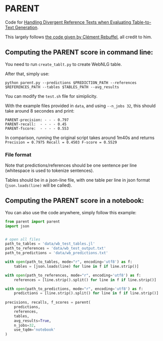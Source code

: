 # PARENT

Code for [Handling Divergent Reference Texts when Evaluating Table-to-Text Generation](https://arxiv.org/abs/1906.01081).

This largely follows [the code given by Clément Rebuffel](https://github.com/KaijuML/parent), all credit to him.

## Computing the PARENT score in command line:

You need to run `create_tablt.py` to create WebNLG table.

After that, simply use:

```python parent.py --predictions $PREDICTION_PATH --references $REFERENCES_PATH --tables $TABLES_PATH --avg_results```

You can modify the `test.sh` file for simiplicity.

With the example files provided in `data`, and using `--n_jobs 32`, this should take around 8 secondes and print:

```
PARENT-precision: - - - 0.797
PARENT-recall:  - - - - 0.45
PARENT-fscore:  - - - - 0.553
```

In comparison, running the original script takes around 1m40s and returns `Precision = 0.7975 Recall = 0.4503 F-score = 0.5529`

### File format

Note that predictions/references should be one sentence per line (whitespace is used to tokenize sentences).

Tables should be in a json-line file, with one table per line in json format (```json.loads(line)``` will be called).


## Computing the PARENT score in a notebook:

You can also use the code anywhere, simply follow this example:

```python
from parent import parent
import json


# open all files
path_to_tables = 'data/wb_test_tables.jl'
path_to_references = 'data/wb_test_output.txt'
path_to_predictions = 'data/wb_predictions.txt'

with open(path_to_tables, mode="r", encoding='utf8') as f:
    tables = [json.loads(line) for line in f if line.strip()]

with open(path_to_references, mode="r", encoding='utf8') as f:
    references = [line.strip().split() for line in f if line.strip()]

with open(path_to_predictions, mode="r", encoding='utf8') as f:
    predictions = [line.strip().split() for line in f if line.strip()]
        
precisions, recalls, f_scores = parent(
    predictions,
    references,
    tables,
    avg_results=True,
    n_jobs=32,
    use_tqdm='notebook'
)
```
